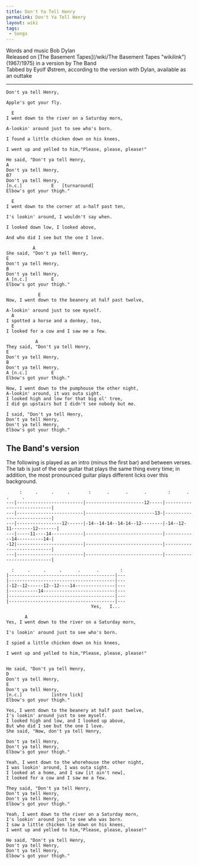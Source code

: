 ```yaml
---
title: Don't Ya Tell Henry
permalink: Don't Ya Tell Henry
layout: wiki
tags:
 - Songs
---
```


Words and music Bob Dylan  
Released on [The Basement Tapes](/wiki/The Basement Tapes "wikilink")
(1967/1975) in a version by The Band  
Tabbed by Eyolf Østrem, according to the version with Dylan, available
as an outtake

* * * * *

    Don't ya tell Henry,

    Apple's got your fly.

      E
    I went down to the river on a Saturday morn,

    A-lookin' around just to see who's born.

    I found a little chicken down on his knees,

    I went up and yelled to him,"Please, please, please!"

    He said, "Don't ya tell Henry,
    A
    Don't ya tell Henry,
    B7
    Don't ya tell Henry,
    [n.c.]           E   [turnaround]
    Elbow's got your thigh."

      E
    I went down to the corner at a-half past ten,

    I's lookin' around, I wouldn't say when.

    I looked down low, I looked above,

    And who did I see but the one I love.

              A
    She said, "Don't ya tell Henry,
    E
    Don't ya tell Henry,
    B
    Don't ya tell Henry,
    A [n.c.]         E
    Elbow's got your thigh."

                E
    Now, I went down to the beanery at half past twelve,

    A-lookin' around just to see myself.
      A
    I spotted a horse and a donkey, too,
      E
    I looked for a cow and I saw me a few.

               A
    They said, "Don't ya tell Henry,
    E
    Don't ya tell Henry,
    B
    Don't ya tell Henry,
    A [n.c.]         E
    Elbow's got your thigh."

    Now, I went down to the pumphouse the other night,
    A-lookin' around, it was outa sight.
    I looked high and low for that big ol' tree,
    I did go upstairs but I didn't see nobody but me.

    I said, "Don't ya tell Henry,
    Don't ya tell Henry,
    Don't ya tell Henry,
    Elbow's got your thigh."

<h2 class="songversion">
The Band's version

</h2>
The following is played as an intro (minus the first bar) and between
verses. The tab is just of the one guitar that plays the same thing
every time; in addition, the most pronounced guitar plays different
licks over this background.

         :     .     .     .       :      .      .      .        :      .      .     .
    ---|-------------------------|----------------------12-----|---------------------------|
    ---|-------------------------|--------------------------13-|---------------------------|
    ---|-----------------12------|-14--14-14--14-14--12--------|-14--12-11--------12-------|
    ---|-----11----14------------|-----------------------------|------------14----------14-|
    -12|-------------------------|-----------------------------|---------------------------|
    ---|-------------------------|-----------------------------|---------------------------|

      :     .     .     .      .      .        :
    |----------------------------------------|---
    |----------------------------------------|---
    |-12--12------12--12----14---------------|---
    |-----------14---------------------------|---
    |----------------------------------------|---
    |----------------------------------------|---
                                    Yes,   I...

           A
    Yes, I went down to the river on a Saturday morn,

    I's lookin' around just to see who's born.

    I spied a little chicken down on his knees,

    I went up and yelled to him,"Please, please, please!"


    He said, "Don't ya tell Henry,
    D
    Don't ya tell Henry,
    E
    Don't ya tell Henry,
    [n.c.]           [intro lick]
    Elbow's got your thigh."

    Yes, I went down to the beanery at half past twelve,
    I's lookin' around just to see myself.
    I looked high and low, and I looked up above,
    But who did I see but the one I love.
    She said, "Now, don't ya tell Henry,

    Don't ya tell Henry,
    Don't ya tell Henry,
    Elbow's got your thigh."

    Yeah, I went down to the whorehouse the other night,
    I was lookin' around, I was outa sight.
    I looked at a home, and I saw [it ain't new],
    I looked for a cow and I saw me a few.

    They said, "Don't ya tell Henry,
    Don't ya tell Henry,
    Don't ya tell Henry,
    Elbow's got your thigh."

    Yeah, I went down to the river on a Saturday morn,
    I's lookin' around just to see who was born.
    I saw a little chicken lie down on his knees,
    I went up and yelled to him,"Please, please, please!"

    He said, "Don't ya tell Henry,
    Don't ya tell Henry,
    Don't ya tell Henry,
    Elbow's got your thigh."
